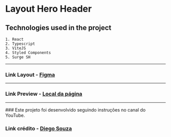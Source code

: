 # Layout Hero Header

## Technologies used in the project

    1. React
    2. Typescript
    3. ViteJS
    4. Styled Components
    5. Surge SH


<hr>

### Link Layout - [Figma](https://www.figma.com/file/8beZh1CeewBHoLaJvJ7lHo/Heroes?node-id=22%3A233)
<hr>

### Link Preview - [Local da página](https://treinamento-frontend.surge.sh/)
<hr>
### Este projeto foi desenvolvido seguindo instruções no  canal do YouTube.

### Link crédito - [Diego Souza](https://www.youtube.com/c/DiegoSouza23/videos)